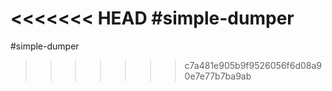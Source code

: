 <<<<<<< HEAD
#simple-dumper
=======
#simple-dumper
>>>>>>> c7a481e905b9f9526056f6d08a90e7e77b7ba9ab

